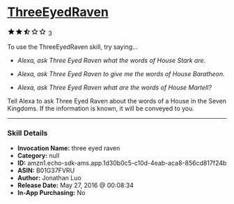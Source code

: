 # [ThreeEyedRaven](http://alexa.amazon.com/#skills/amzn1.echo-sdk-ams.app.1d30b0c5-c10d-4eab-aca8-856cd817f24b)
![2.6 stars](../../images/ic_star_black_18dp_1x.png)![2.6 stars](../../images/ic_star_black_18dp_1x.png)![2.6 stars](../../images/ic_star_half_black_18dp_1x.png)![2.6 stars](../../images/ic_star_border_black_18dp_1x.png)![2.6 stars](../../images/ic_star_border_black_18dp_1x.png) 3

To use the ThreeEyedRaven skill, try saying...

* *Alexa, ask Three Eyed Raven what the words of House Stark are.*

* *Alexa, ask Three Eyed Raven to give me the words of House Baratheon.*

* *Alexa, ask Three Eyed Raven what are the words of House Martell?*

Tell Alexa to ask Three Eyed Raven about the words of a House in the Seven Kingdoms. If the information is known, it will be conveyed to you.

***

### Skill Details

* **Invocation Name:** three eyed raven
* **Category:** null
* **ID:** amzn1.echo-sdk-ams.app.1d30b0c5-c10d-4eab-aca8-856cd817f24b
* **ASIN:** B01G37FVRU
* **Author:** Jonathan Luo
* **Release Date:** May 27, 2016 @ 00:08:34
* **In-App Purchasing:** No
